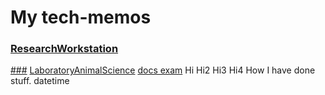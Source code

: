# My tech-memos

### [ResearchWorkstation](ResearchWorkstation)
[###](###) [LaboratoryAnimalScience](LaboratoryAnimalScience)
[docs exam](docs/exam)
Hi
Hi2
Hi3
Hi4
How I have done stuff.
datetime
